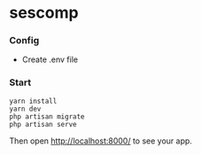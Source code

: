 # sescomp
### Config
- Create .env file
### Start

 ```
yarn install
yarn dev
php artisan migrate
php artisan serve
 ```
Then open [http://localhost:8000/](http://localhost:8000/) to see your app.
